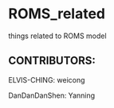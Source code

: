 # ROMS_related
things related to ROMS model
## CONTRIBUTORS:
ELVIS-CHING: weicong

DanDanDanShen: Yanning
